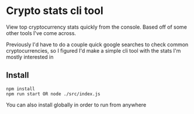 # Crypto stats cli tool

View top cryptocurrency stats quickly from the console.
Based off of some other tools I've come across.

Previously I'd have to do a couple quick google searches to check common cryptocurrencies, so I figured I'd make a simple cli tool with the stats I'm mostly interested in

## Install

```
npm install
npm run start OR node ./src/index.js
```

You can also install globally in order to run from anywhere
